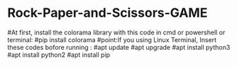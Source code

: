 # Rock-Paper-and-Scissors-GAME
#At first, install the colorama library with this code in cmd or powershell or terminal:
#pip install colorama
#point:If you using Linux Terminal, Insert these codes bofore running :
#apt update
#apt upgrade
#apt install python3
#apt install python2
#apt install pip
